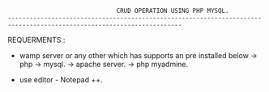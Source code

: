                                   CRUD OPERATION USING PHP MYSQL.
    ----------------------------------------------------------------------------------------------------------------------                            
REQUERMENTS :
   * wamp server or any other which has supports an pre installed below 
     -> php 
     -> mysql.
     -> apache server.
     -> php myadmine.
     
   * use editor - Notepad ++.
   



